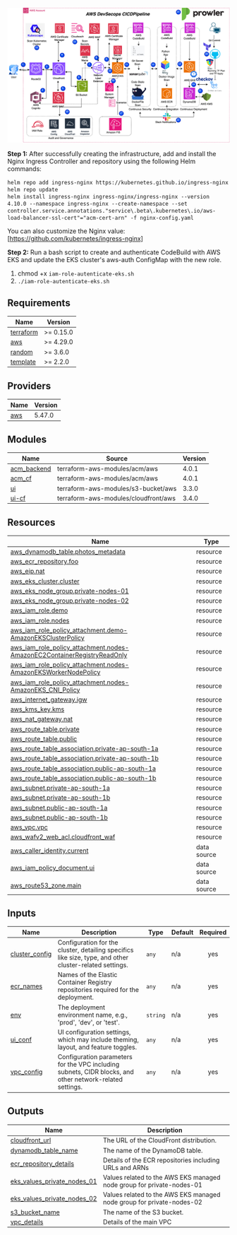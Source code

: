 ![CICD](docs/secops.png)

**Step 1:** 
After successfully creating the infrastructure, add and install the Nginx Ingress Controller and repository using the following Helm commands:    
```
helm repo add ingress-nginx https://kubernetes.github.io/ingress-nginx
helm repo update
helm install ingress-nginx ingress-nginx/ingress-nginx --version 4.10.0 --namespace ingress-nginx --create-namespace --set controller.service.annotations."service\.beta\.kubernetes\.io/aws-load-balancer-ssl-cert"="acm-cert-arn" -f nginx-config.yaml
```
You can also customize the Nginx value: [https://github.com/kubernetes/ingress-nginx]

**Step 2:** Run a bash script to create and authenticate CodeBuild with AWS EKS and update the EKS cluster's aws-auth ConfigMap with the new role.
1. chmod +x `iam-role-autenticate-eks.sh`
2. `./iam-role-autenticate-eks.sh`

## Requirements

| Name | Version |
|------|---------|
| <a name="requirement_terraform"></a> [terraform](#requirement\_terraform) | >= 0.15.0 |
| <a name="requirement_aws"></a> [aws](#requirement\_aws) | >= 4.29.0 |
| <a name="requirement_random"></a> [random](#requirement\_random) | >= 3.6.0 |
| <a name="requirement_template"></a> [template](#requirement\_template) | >= 2.2.0 |

## Providers

| Name | Version |
|------|---------|
| <a name="provider_aws"></a> [aws](#provider\_aws) | 5.47.0 |

## Modules

| Name | Source | Version |
|------|--------|---------|
| <a name="module_acm_backend"></a> [acm\_backend](#module\_acm\_backend) | terraform-aws-modules/acm/aws | 4.0.1 |
| <a name="module_acm_cf"></a> [acm\_cf](#module\_acm\_cf) | terraform-aws-modules/acm/aws | 4.0.1 |
| <a name="module_ui"></a> [ui](#module\_ui) | terraform-aws-modules/s3-bucket/aws | 3.3.0 |
| <a name="module_ui-cf"></a> [ui-cf](#module\_ui-cf) | terraform-aws-modules/cloudfront/aws | 3.4.0 |

## Resources

| Name | Type |
|------|------|
| [aws_dynamodb_table.photos_metadata](https://registry.terraform.io/providers/hashicorp/aws/latest/docs/resources/dynamodb_table) | resource |
| [aws_ecr_repository.foo](https://registry.terraform.io/providers/hashicorp/aws/latest/docs/resources/ecr_repository) | resource |
| [aws_eip.nat](https://registry.terraform.io/providers/hashicorp/aws/latest/docs/resources/eip) | resource |
| [aws_eks_cluster.cluster](https://registry.terraform.io/providers/hashicorp/aws/latest/docs/resources/eks_cluster) | resource |
| [aws_eks_node_group.private-nodes-01](https://registry.terraform.io/providers/hashicorp/aws/latest/docs/resources/eks_node_group) | resource |
| [aws_eks_node_group.private-nodes-02](https://registry.terraform.io/providers/hashicorp/aws/latest/docs/resources/eks_node_group) | resource |
| [aws_iam_role.demo](https://registry.terraform.io/providers/hashicorp/aws/latest/docs/resources/iam_role) | resource |
| [aws_iam_role.nodes](https://registry.terraform.io/providers/hashicorp/aws/latest/docs/resources/iam_role) | resource |
| [aws_iam_role_policy_attachment.demo-AmazonEKSClusterPolicy](https://registry.terraform.io/providers/hashicorp/aws/latest/docs/resources/iam_role_policy_attachment) | resource |
| [aws_iam_role_policy_attachment.nodes-AmazonEC2ContainerRegistryReadOnly](https://registry.terraform.io/providers/hashicorp/aws/latest/docs/resources/iam_role_policy_attachment) | resource |
| [aws_iam_role_policy_attachment.nodes-AmazonEKSWorkerNodePolicy](https://registry.terraform.io/providers/hashicorp/aws/latest/docs/resources/iam_role_policy_attachment) | resource |
| [aws_iam_role_policy_attachment.nodes-AmazonEKS_CNI_Policy](https://registry.terraform.io/providers/hashicorp/aws/latest/docs/resources/iam_role_policy_attachment) | resource |
| [aws_internet_gateway.igw](https://registry.terraform.io/providers/hashicorp/aws/latest/docs/resources/internet_gateway) | resource |
| [aws_kms_key.kms](https://registry.terraform.io/providers/hashicorp/aws/latest/docs/resources/kms_key) | resource |
| [aws_nat_gateway.nat](https://registry.terraform.io/providers/hashicorp/aws/latest/docs/resources/nat_gateway) | resource |
| [aws_route_table.private](https://registry.terraform.io/providers/hashicorp/aws/latest/docs/resources/route_table) | resource |
| [aws_route_table.public](https://registry.terraform.io/providers/hashicorp/aws/latest/docs/resources/route_table) | resource |
| [aws_route_table_association.private-ap-south-1a](https://registry.terraform.io/providers/hashicorp/aws/latest/docs/resources/route_table_association) | resource |
| [aws_route_table_association.private-ap-south-1b](https://registry.terraform.io/providers/hashicorp/aws/latest/docs/resources/route_table_association) | resource |
| [aws_route_table_association.public-ap-south-1a](https://registry.terraform.io/providers/hashicorp/aws/latest/docs/resources/route_table_association) | resource |
| [aws_route_table_association.public-ap-south-1b](https://registry.terraform.io/providers/hashicorp/aws/latest/docs/resources/route_table_association) | resource |
| [aws_subnet.private-ap-south-1a](https://registry.terraform.io/providers/hashicorp/aws/latest/docs/resources/subnet) | resource |
| [aws_subnet.private-ap-south-1b](https://registry.terraform.io/providers/hashicorp/aws/latest/docs/resources/subnet) | resource |
| [aws_subnet.public-ap-south-1a](https://registry.terraform.io/providers/hashicorp/aws/latest/docs/resources/subnet) | resource |
| [aws_subnet.public-ap-south-1b](https://registry.terraform.io/providers/hashicorp/aws/latest/docs/resources/subnet) | resource |
| [aws_vpc.vpc](https://registry.terraform.io/providers/hashicorp/aws/latest/docs/resources/vpc) | resource |
| [aws_wafv2_web_acl.cloudfront_waf](https://registry.terraform.io/providers/hashicorp/aws/latest/docs/resources/wafv2_web_acl) | resource |
| [aws_caller_identity.current](https://registry.terraform.io/providers/hashicorp/aws/latest/docs/data-sources/caller_identity) | data source |
| [aws_iam_policy_document.ui](https://registry.terraform.io/providers/hashicorp/aws/latest/docs/data-sources/iam_policy_document) | data source |
| [aws_route53_zone.main](https://registry.terraform.io/providers/hashicorp/aws/latest/docs/data-sources/route53_zone) | data source |

## Inputs

| Name | Description | Type | Default | Required |
|------|-------------|------|---------|:--------:|
| <a name="input_cluster_config"></a> [cluster\_config](#input\_cluster\_config) | Configuration for the cluster, detailing specifics like size, type, and other cluster-related settings. | `any` | n/a | yes |
| <a name="input_ecr_names"></a> [ecr\_names](#input\_ecr\_names) | Names of the Elastic Container Registry repositories required for the deployment. | `any` | n/a | yes |
| <a name="input_env"></a> [env](#input\_env) | The deployment environment name, e.g., 'prod', 'dev', or 'test'. | `string` | n/a | yes |
| <a name="input_ui_conf"></a> [ui\_conf](#input\_ui\_conf) | UI configuration settings, which may include theming, layout, and feature toggles. | `any` | n/a | yes |
| <a name="input_vpc_config"></a> [vpc\_config](#input\_vpc\_config) | Configuration parameters for the VPC including subnets, CIDR blocks, and other network-related settings. | `any` | n/a | yes |

## Outputs

| Name | Description |
|------|-------------|
| <a name="output_cloudfront_url"></a> [cloudfront\_url](#output\_cloudfront\_url) | The URL of the CloudFront distribution. |
| <a name="output_dynamodb_table_name"></a> [dynamodb\_table\_name](#output\_dynamodb\_table\_name) | The name of the DynamoDB table. |
| <a name="output_ecr_repository_details"></a> [ecr\_repository\_details](#output\_ecr\_repository\_details) | Details of the ECR repositories including URLs and ARNs |
| <a name="output_eks_values_private_nodes_01"></a> [eks\_values\_private\_nodes\_01](#output\_eks\_values\_private\_nodes\_01) | Values related to the AWS EKS managed node group for private-nodes-01 |
| <a name="output_eks_values_private_nodes_02"></a> [eks\_values\_private\_nodes\_02](#output\_eks\_values\_private\_nodes\_02) | Values related to the AWS EKS managed node group for private-nodes-02 |
| <a name="output_s3_bucket_name"></a> [s3\_bucket\_name](#output\_s3\_bucket\_name) | The name of the S3 bucket. |
| <a name="output_vpc_details"></a> [vpc\_details](#output\_vpc\_details) | Details of the main VPC |